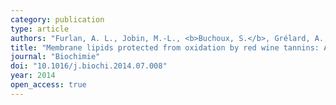 ```yaml
---
category: publication
type: article
authors: "Furlan, A. L., Jobin, M.-L., <b>Buchoux, S.</b>, Grélard, A., Dufourc, E. J., & Géan, J."
title: "Membrane lipids protected from oxidation by red wine tannins: A proton NMR study"
journal: "Biochimie"
doi: "10.1016/j.biochi.2014.07.008"
year: 2014
open_access: true
---
```

